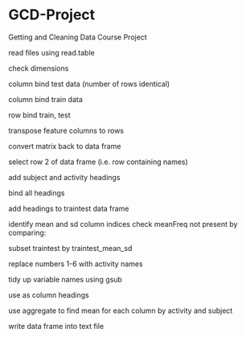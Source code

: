 GCD-Project
===========

Getting and Cleaning Data Course Project

read files using read.table

check dimensions

column bind test data (number of rows identical)

column bind train data

row bind train, test

transpose feature columns to rows

convert matrix back to data frame

select row 2 of data frame (i.e. row containing names)

add subject and activity headings

bind all headings 

add headings to traintest data frame

identify mean and sd column indices 
check meanFreq not present by comparing:

subset traintest by traintest_mean_sd

replace numbers 1-6 with activity names

tidy up variable names using gsub

use as column headings

use aggregate to find mean for each column by activity and subject

write data frame into text file

